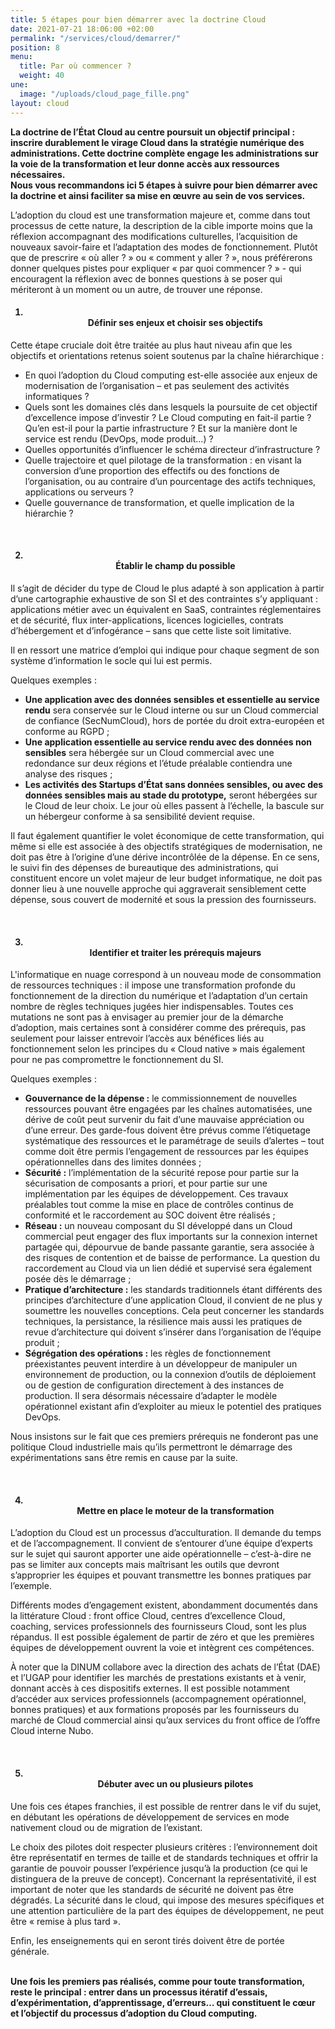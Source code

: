 ```yaml
---
title: 5 étapes pour bien démarrer avec la doctrine Cloud
date: 2021-07-21 18:06:00 +02:00
permalink: "/services/cloud/demarrer/"
position: 8
menu:
  title: Par où commencer ?
  weight: 40
une:
  image: "/uploads/cloud_page_fille.png"
layout: cloud
---
```


<b>La doctrine de l’État Cloud au centre poursuit un objectif principal : inscrire durablement le virage Cloud dans la stratégie numérique des administrations. Cette doctrine complète engage les administrations sur la voie de la transformation et leur donne accès aux ressources nécessaires. 
<br>Nous vous recommandons ici 5 étapes à suivre pour bien démarrer avec la doctrine et ainsi faciliter sa mise en œuvre au sein de vos services.</b>



L’adoption du cloud est une transformation majeure et, comme dans tout processus de cette nature, la description de la cible importe moins que la réflexion accompagnant des modifications culturelles, l’acquisition de nouveaux savoir-faire et l’adaptation des modes de fonctionnement.
Plutôt que de prescrire « où aller ? » ou « comment y aller ? », nous préférerons donner quelques pistes pour expliquer « par quoi commencer ? » - qui encouragent la réflexion avec de bonnes questions à se poser qui mériteront à un moment ou un autre, de trouver une réponse.

<ol><div align="center"><h4><b><li><br>Définir ses enjeux et choisir ses objectifs</li></b></h4></div></ol>
<p>Cette étape cruciale doit être traitée au plus haut niveau afin que les objectifs et orientations retenus soient soutenus par la chaîne hiérarchique :</p>
<ul><li>En quoi l’adoption du Cloud computing est-elle associée aux enjeux de modernisation de l’organisation – et pas seulement des activités informatiques ?</li>
<li>Quels sont les domaines clés dans lesquels la poursuite de cet objectif d’excellence impose d’investir ? Le Cloud computing en fait-il partie ? Qu’en est-il pour la partie infrastructure ? Et sur la manière dont le service est rendu (DevOps, mode produit…) ?</li>
<li>Quelles opportunités d’influencer le schéma directeur d’infrastructure ?</li>
<li>Quelle trajectoire et quel pilotage de la transformation : en visant la conversion d’une proportion des effectifs ou des fonctions de l’organisation, ou au contraire d’un pourcentage des actifs techniques, applications ou serveurs ?</li>
<li>Quelle gouvernance de transformation, et quelle implication de la hiérarchie ?</li></ul>

<br>
<div class="text-center"><p class="text-center"><a href="#etape2">
<i class="fas fa-angle-down icon-arrow-down"></i></a></p></div>
<ol start="2"><div align="center" id="etape2"><h4><b><li><br>Établir le champ du possible</li></b></h4></div></ol>
<p>Il s’agit de décider du type de Cloud le plus adapté à son application à partir d’une cartographie exhaustive de son SI et des contraintes s’y appliquant : applications métier avec un équivalent en SaaS, contraintes réglementaires et de sécurité, flux inter-applications, licences logicielles, contrats d’hébergement et d’infogérance – sans que cette liste soit limitative.</p>
<p>Il en ressort une matrice d’emploi qui indique pour chaque segment de son système d’information le socle qui lui est permis.</p>

<p>Quelques exemples :
<ul><li><b>Une application avec des données sensibles et essentielle au service rendu</b> sera conservée sur le Cloud interne ou sur un Cloud commercial de confiance (SecNumCloud), hors de portée du droit extra-européen et conforme au RGPD ;</li>
<li><b>Une application essentielle au service rendu avec des données non sensibles</b> sera hébergée sur un Cloud commercial avec une redondance sur deux régions et l’étude préalable contiendra une analyse des risques ;</li>
<li><b>Les activités des Startups d’État sans données sensibles, ou avec des données sensibles mais au stade du prototype,</b> seront hébergées sur le Cloud de leur choix. Le jour où elles passent à l’échelle, la bascule sur un hébergeur conforme à sa sensibilité devient requise.</li></ul></p>

<p>Il faut également quantifier le volet économique de cette transformation, qui même si elle est associée à des objectifs stratégiques de modernisation, ne doit pas être à l’origine d’une dérive incontrôlée de la dépense. En ce sens, le suivi fin des dépenses de bureautique des administrations, qui constituent encore un volet majeur de leur budget informatique, ne doit pas donner lieu à une nouvelle approche qui aggraverait sensiblement cette dépense, sous couvert de modernité et sous la pression des fournisseurs.</p>

<br>
<div class="text-center"><p class="text-center"><a href="#etape3">
<i class="fas fa-angle-down icon-arrow-down"></i></a></p></div>
<ol start="3"><div align="center" id="etape3"><h4><b><li><br>Identifier et traiter les prérequis majeurs</li></b></h4></div></ol>
<p>L'informatique en nuage correspond à un nouveau mode de consommation de ressources techniques : il impose une transformation profonde du fonctionnement de la direction du numérique et l’adaptation d’un certain nombre de règles techniques jugées hier indispensables.
Toutes ces mutations ne sont pas à envisager au premier jour de la démarche d’adoption, mais certaines sont à considérer comme des prérequis, pas seulement pour laisser entrevoir l’accès aux bénéfices liés au fonctionnement selon les principes du <span lang="en">« Cloud native »</span> mais également pour ne pas compromettre le fonctionnement du SI.</p>

<p>Quelques exemples :</p>
<ul><li><b>Gouvernance de la dépense :</b> le commissionnement de nouvelles ressources pouvant être engagées par les chaînes automatisées, une dérive de coût peut survenir du fait d’une mauvaise appréciation ou d’une erreur. Des garde-fous doivent être prévus comme l’étiquetage systématique des ressources et le paramétrage de seuils d’alertes – tout comme doit être permis l’engagement de ressources par les équipes opérationnelles dans des limites données ;</li>
<li><b>Sécurité :</b> l’implémentation de la sécurité repose pour partie sur la sécurisation de composants a priori, et pour partie sur une implémentation par les équipes de développement. Ces travaux préalables tout comme la mise en place de contrôles continus de conformité et le raccordement au SOC doivent être réalisés ;</li>
<li><b>Réseau :</b> un nouveau composant du SI développé dans un Cloud commercial peut engager des flux importants sur la connexion internet partagée qui, dépourvue de bande passante garantie, sera associée à des risques de contention et de baisse de performance. La question du raccordement au Cloud via un lien dédié et supervisé sera également posée dès le démarrage ;</li>
<li><b>Pratique d’architecture :</b> les standards traditionnels étant différents des principes d’architecture d’une application Cloud, il convient de ne plus y soumettre les nouvelles conceptions. Cela peut concerner les standards techniques, la persistance, la résilience mais aussi les pratiques de revue d’architecture qui doivent s’insérer dans l’organisation de l’équipe produit ;</li>
<li><b>Ségrégation des opérations :</b> les règles de fonctionnement préexistantes peuvent interdire à un développeur de manipuler un environnement de production, ou la connexion d’outils de déploiement ou de gestion de configuration directement à des instances de production. Il sera désormais nécessaire d’adapter le modèle opérationnel existant afin d’exploiter au mieux le potentiel des pratiques DevOps.</li></ul>

<p>Nous insistons sur le fait que ces premiers prérequis ne fonderont pas une politique Cloud industrielle mais qu’ils permettront le démarrage des expérimentations sans être remis en cause par la suite.</p>

<br>
<div class="text-center"><p class="text-center"><a href="#etape4">
<i class="fas fa-angle-down icon-arrow-down"></i></a></p></div>
<ol start="4"><div align="center" id="etape4"><h4><b><li><br>Mettre en place le moteur de la transformation</li></b></h4></div></ol>
<p>L’adoption du Cloud est un processus d’acculturation. Il demande du temps et de l’accompagnement. Il convient de s’entourer d’une équipe d’experts sur le sujet qui sauront apporter une aide opérationnelle – c’est-à-dire ne pas se limiter aux concepts mais maîtrisant les outils que devront s’approprier les équipes et pouvant transmettre les bonnes pratiques par l’exemple.</p>

<p>Différents modes d’engagement existent, abondamment documentés dans la littérature Cloud : <span lang="en">front office Cloud</span>, centres d’excellence Cloud, coaching, services professionnels des fournisseurs Cloud, sont les plus répandus. Il est possible également de partir de zéro et que les premières équipes de développement ouvrent la voie et intègrent ces compétences.</p>

<p>À noter que la DINUM collabore avec la direction des achats de l’État (DAE) et l’UGAP pour identifier les marchés de prestations existants et à venir, donnant accès à ces dispositifs externes. Il est possible notamment d’accéder aux services professionnels (accompagnement opérationnel, bonnes pratiques) et aux formations proposés par les fournisseurs du marché de Cloud commercial ainsi qu’aux services du front office de l’offre Cloud interne Nubo.</p>

<br>
<div class="text-center"><p class="text-center"><a href="#etape5">
<i class="fas fa-angle-down icon-arrow-down"></i></a></p></div>
<ol start="5"><div align="center" id="etape5"><h4><b><li><br>Débuter avec un ou plusieurs pilotes</li></b></h4></div></ol>
<p>Une fois ces étapes franchies, il est possible de rentrer dans le vif du sujet, en débutant les opérations de développement de services en mode nativement cloud ou de migration de l’existant.</p>
<p>Le choix des pilotes doit respecter plusieurs critères : l’environnement doit être représentatif en termes de taille et de standards techniques et offrir la garantie de pouvoir pousser l’expérience jusqu’à la production (ce qui le distinguera de la preuve de concept). Concernant la représentativité, il est important de noter que les standards de sécurité ne doivent pas être dégradés. La sécurité dans le cloud, qui impose des mesures spécifiques et une attention particulière de la part des équipes de développement, ne peut être « remise à plus tard ».</p>
<p>Enfin, les enseignements qui en seront tirés doivent être de portée générale. </p>

<div class="noir encadre"><p><br><b>Une fois les premiers pas réalisés, comme pour toute transformation, reste le principal&nbsp;: entrer dans un processus itératif d’essais, d’expérimentation, d’apprentissage, d’erreurs… qui constituent le cœur et l’objectif du processus d’adoption du <span lang="en">Cloud computing</span>.</b></p></div>


